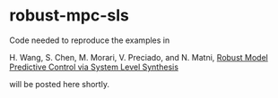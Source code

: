 # robust-mpc-sls
Code needed to reproduce the examples in 

H. Wang, S. Chen, M. Morari, V. Preciado, and N. Matni, [Robust Model Predictive Control via System Level Synthesis](https://arxiv.org/pdf/1911.06842.pdf)

will be posted here shortly.
